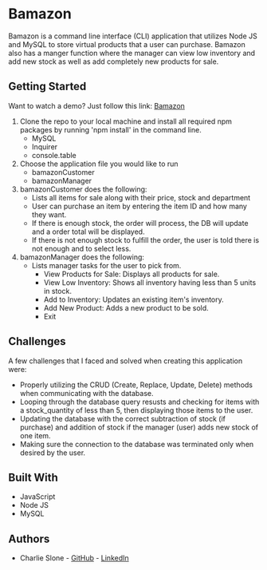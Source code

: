 # Bamazon

Bamazon is a command line interface (CLI) application that utilizes Node JS and MySQL to store virtual products that a user can purchase. Bamazon also has a manger function where the manager can view low inventory and add new stock as well as add completely new products for sale.

## Getting Started

Want to watch a demo?
Just follow this link: [Bamazon](https://youtu.be/gaRjaCDQ-Iw)

1. Clone the repo to your local machine and install all required npm packages by running 'npm install' in the command line.
    * MySQL
    * Inquirer
    * console.table
2. Choose the application file you would like to run
    * bamazonCustomer
    * bamazonManager
3. bamazonCustomer does the following:
    * Lists all items for sale along with their price, stock and department
    * User can purchase an item by entering the item ID and how many they want.
    * If there is enough stock, the order will process, the DB will update and a order total will be displayed.
    * If there is not enough stock to fulfill the order, the user is told there is not enough and to select less.
4. bamazonManager does the following:
    * Lists manager tasks for the user to pick from.
        * View Products for Sale: Displays all products for sale.
        * View Low Inventory: Shows all inventory having less than 5 units in stock.
        * Add to Inventory: Updates an existing item's inventory.
        * Add New Product: Adds a new product to be sold.
        * Exit

## Challenges

A few challenges that I faced and solved when creating this application were:
* Properly utilizing the CRUD (Create, Replace, Update, Delete) methods when communicating with the database.
* Looping through the database query resusts and checking for items with a stock_quantity of less than 5, then displaying those items to the user.
* Updating the database with the correct subtraction of stock (if purchase) and addition of stock if the manager (user) adds new stock of one item.
* Making sure the connection to the database was terminated only when desired by the user.

## Built With

* JavaScript
* Node JS
* MySQL 

## Authors

* Charlie Slone - [GitHub](https://github.com/ctslone) - [LinkedIn](https://www.linkedin.com/in/charlie-slone-704311a9/)